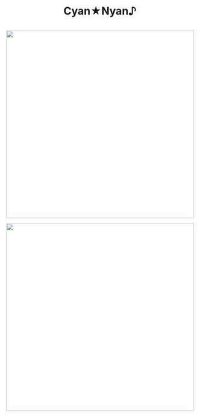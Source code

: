 <h1 align="center">Cyan★Nyan♪</h1>
<p align="center" style="margin-bottom: 16px !important;">
  <img src="/cyan-banner.webp?raw=true" alt="" align="center">
</p>
<p align="center" style="margin-bottom: 4px !important;">
  <img src="https://aldwin7894.win/lastfm.svg?username=aldwin7894&bg=29,31,32,0.8&fg=ffffff&line=768ee3" alt="" width="498" align="center">
</p>
<p align="center" style="margin-bottom: 0px !important;">
  <img src="https://aldwin7894.win/discord-banner.svg?bg=29,31,32,0.8&fg=ffffff&line=768ee3" alt="" width="498" align="center">
</p>
